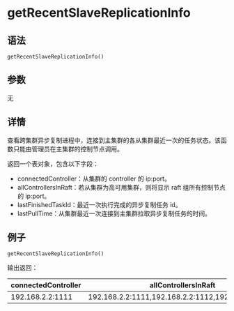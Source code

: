 # getRecentSlaveReplicationInfo

## 语法

`getRecentSlaveReplicationInfo()`

## 参数

无

## 详情

查看跨集群异步复制进程中，连接到主集群的各从集群最近一次的任务状态。该函数只能由管理员在主集群的控制节点调用。

返回一个表对象，包含以下字段：

* connectedController：从集群的 controller 的 ip:port。
* allControllersInRaft：若从集群为高可用集群，则将显示 raft 组所有控制节点的 ip:port。
* lastFinishedTaskId：最近一次执行完成的异步复制任务 id。
* lastPullTime：从集群最近一次连接到主集群拉取异步复制任务的时间。

## 例子

```
getRecentSlaveReplicationInfo()
```

输出返回：

| connectedController | allControllersInRaft | lastFinishedTaskId | lastPullTime |
| --- | --- | --- | --- |
| 192.168.2.2:1111 | 192.168.2.2:1111,192.168.2.2:1112,192.168.2.2:1113 | 233 | 2022.11.11T11:11:11 |

